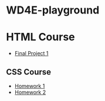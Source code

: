 # WD4E-playground

# HTML Course
* [Final Project 1](./project1/index.html)

## CSS Course
* [Homework 1](./hw1/index.html)
* [Homework 2](./hw2/index.html)